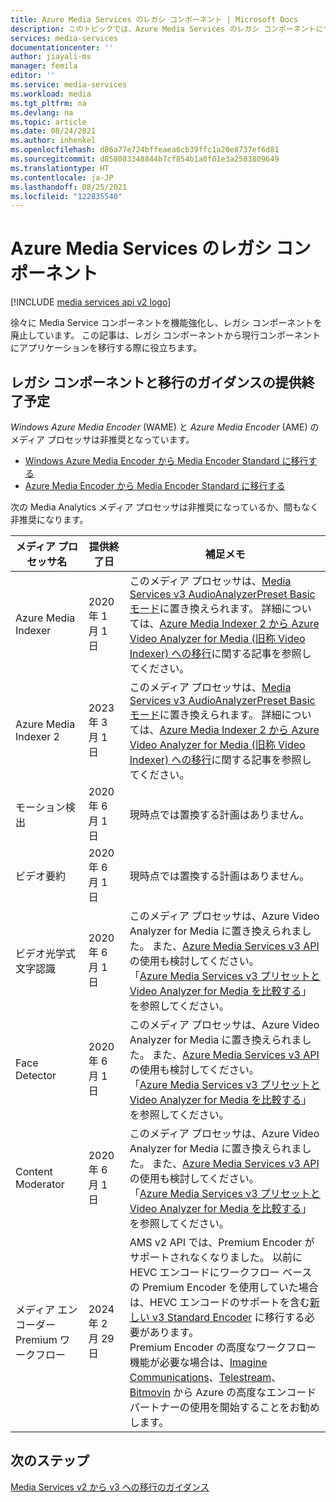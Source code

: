 ```yaml
---
title: Azure Media Services のレガシ コンポーネント | Microsoft Docs
description: このトピックでは、Azure Media Services のレガシ コンポーネントについて説明します。
services: media-services
documentationcenter: ''
author: jiayali-ms
manager: femila
editor: ''
ms.service: media-services
ms.workload: media
ms.tgt_pltfrm: na
ms.devlang: na
ms.topic: article
ms.date: 08/24/2021
ms.author: inhenkel
ms.openlocfilehash: d86a77e724bffeaea6cb39ffc1a20e8737ef6d81
ms.sourcegitcommit: d858083348844b7cf854b1a0f01e3a2583809649
ms.translationtype: HT
ms.contentlocale: ja-JP
ms.lasthandoff: 08/25/2021
ms.locfileid: "122835540"
---
```

# <a name="azure-media-services-legacy-components"></a>Azure Media Services のレガシ コンポーネント

[!INCLUDE [media services api v2 logo](./includes/v2-hr.md)]

徐々に Media Service コンポーネントを機能強化し、レガシ コンポーネントを廃止しています。 この記事は、レガシ コンポーネントから現行コンポーネントにアプリケーションを移行する際に役立ちます。
 
## <a name="retirement-plans-of-legacy-components-and-migration-guidance"></a>レガシ コンポーネントと移行のガイダンスの提供終了予定

*Windows Azure Media Encoder* (WAME) と *Azure Media Encoder* (AME) のメディア プロセッサは非推奨となっています。

* [Windows Azure Media Encoder から Media Encoder Standard に移行する](migrate-windows-azure-media-encoder.md)
* [Azure Media Encoder から Media Encoder Standard に移行する](migrate-azure-media-encoder.md)

次の Media Analytics メディア プロセッサは非推奨になっているか、間もなく非推奨になります。

 
| **メディア プロセッサ名** | **提供終了日** | **補足メモ** |
| --- | --- | ---|
| Azure Media Indexer | 2020 年 1 月 1 日 | このメディア プロセッサは、[Media Services v3 AudioAnalyzerPreset Basic モード](../latest/analyze-video-audio-files-concept.md)に置き換えられます。 詳細については、[Azure Media Indexer 2 から Azure Video Analyzer for Media (旧称 Video Indexer) への移行](migrate-indexer-v1-v2.md)に関する記事を参照してください。 |
| Azure Media Indexer 2 | 2023 年 3 月 1 日 | このメディア プロセッサは、[Media Services v3 AudioAnalyzerPreset Basic モード](../latest/analyze-video-audio-files-concept.md)に置き換えられます。 詳細については、[Azure Media Indexer 2 から Azure Video Analyzer for Media (旧称 Video Indexer) への移行](migrate-indexer-v1-v2.md)に関する記事を参照してください。 |
| モーション検出 | 2020 年 6 月 1 日|現時点では置換する計画はありません。 |
| ビデオ要約 |2020 年 6 月 1 日|現時点では置換する計画はありません。|
| ビデオ光学式文字認識 | 2020 年 6 月 1 日 |このメディア プロセッサは、Azure Video Analyzer for Media に置き換えられました。 また、[Azure Media Services v3 API](../latest/analyze-video-audio-files-concept.md) の使用も検討してください。 <br/>「[Azure Media Services v3 プリセットと Video Analyzer for Media を比較する](../../azure-video-analyzer/video-analyzer-for-media-docs/compare-video-indexer-with-media-services-presets.md)」を参照してください。 |
| Face Detector | 2020 年 6 月 1 日 | このメディア プロセッサは、Azure Video Analyzer for Media に置き換えられました。 また、[Azure Media Services v3 API](../latest/analyze-video-audio-files-concept.md) の使用も検討してください。 <br/>「[Azure Media Services v3 プリセットと Video Analyzer for Media を比較する](../../azure-video-analyzer/video-analyzer-for-media-docs/compare-video-indexer-with-media-services-presets.md)」を参照してください。 |
| Content Moderator | 2020 年 6 月 1 日 |このメディア プロセッサは、Azure Video Analyzer for Media に置き換えられました。 また、[Azure Media Services v3 API](../latest/analyze-video-audio-files-concept.md) の使用も検討してください。 <br/>「[Azure Media Services v3 プリセットと Video Analyzer for Media を比較する](../../azure-video-analyzer/video-analyzer-for-media-docs/compare-video-indexer-with-media-services-presets.md)」を参照してください。 |
| メディア エンコーダー Premium ワークフロー | 2024 年 2 月 29 日 | AMS v2 API では、Premium Encoder がサポートされなくなりました。 以前に HEVC エンコードにワークフロー ベースの Premium Encoder を使用していた場合は、HEVC エンコードのサポートを含む[新しい v3 Standard Encoder](../latest/encode-media-encoder-standard-formats-reference.md) に移行する必要があります。 <br/> Premium Encoder の高度なワークフロー機能が必要な場合は、[Imagine Communications](https://imaginecommunications.com/)、[Telestream](https://telestream.net)、[Bitmovin](https://bitmovin.com) から Azure の高度なエンコード パートナーの使用を開始することをお勧めします。 |

## <a name="next-steps"></a>次のステップ

[Media Services v2 から v3 への移行のガイダンス](../latest/migrate-v-2-v-3-migration-introduction.md)
